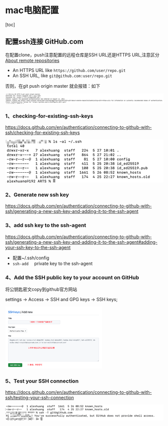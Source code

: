 # mac电脑配置

[toc]

## 配置ssh连接 GitHub.com 



在配置clone，push注意配置的远程仓库是SSH URL还是HTTPS URL,注意区分  [About remote repositories](https://docs.github.com/en/get-started/getting-started-with-git/about-remote-repositories#about-remote-repositories)

* An HTTPS URL like `https://github.com/user/repo.git`
* An SSH URL, like `git@github.com:user/repo.git`

否则，在git  push  origin master 就会报错：如下

<img src="Tip.assets/image-20230527225205647.png" alt="image-20230527225205647" style="zoom:50%;" />

###  1、checking-for-existing-ssh-keys

https://docs.github.com/en/authentication/connecting-to-github-with-ssh/checking-for-existing-ssh-keys

<img src="Tip.assets/image-20230527221330860.png" alt="image-20230527221330860" style="zoom:50%;" />

### 2、Generate new ssh key

https://docs.github.com/en/authentication/connecting-to-github-with-ssh/generating-a-new-ssh-key-and-adding-it-to-the-ssh-agent

### 3、add ssh key to the ssh-agent

https://docs.github.com/en/authentication/connecting-to-github-with-ssh/generating-a-new-ssh-key-and-adding-it-to-the-ssh-agent#adding-your-ssh-key-to-the-ssh-agent

* 配置~/.ssh/config
* `ssh-add  `  private key to the ssh-agent 

### 4、Add the SSH public key to your account on GitHub

将公钥匙密文copy到github官方网站

settings -> Access -> SSH and GPG keys -> SSH keys;

<img src="Tip.assets/image-20230527223341435.png" alt="image-20230527223341435" style="zoom:30%;" />

### 5、Test your SSH connection

https://docs.github.com/en/authentication/connecting-to-github-with-ssh/testing-your-ssh-connection

<img src="Tip.assets/image-20230527222452689.png" alt="image-20230527222452689" style="zoom:50%;" />